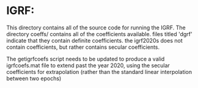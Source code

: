 # IGRF:
This directory contains all of the source code for running the IGRF.  The directory coeffs/ contains all of the coefficients available.  files titled 'dgrf' indicate that they contain definite coefficients.  the igrf2020s does not contain coefficients, but rather contains secular coefficients.

The getigrfcoefs script needs to be updated to produce a valid igrfcoefs.mat file to extend past the year 2020, using the secular coefficients for extrapolation (rather than the standard linear interpolation between two epochs)
